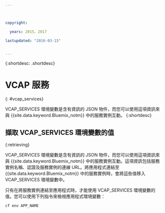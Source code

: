 ```yaml
---



copyright:

  years: 2015，2017

lastupdated: "2016-03-15"


---
```


{:shortdesc: .shortdesc}

# VCAP 服務
{: #vcap_services}


VCAP_SERVICES 環境變數是含有資訊的 JSON 物件，而您可以使用這項資訊來與 {{site.data.keyword.Bluemix_notm}} 中的服務實例互動。
{:shortdesc}


## 擷取 VCAP_SERVICES 環境變數的值
{:retrieving}

VCAP_SERVICES 環境變數是含有資訊的 JSON 物件，而您可以使用這項資訊來與 {{site.data.keyword.Bluemix_notm}} 中的服務實例互動。這項資訊包括服務實例名稱、認證及服務實例的連線 URL。將應用程式連結至 {{site.data.keyword.Bluemix_notm}} 中的服務實例時，會將這些值移入 VCAP_SERVICES 環境變數中。

只有在將服務實例連結至應用程式時，才能使用 VCAP_SERVICES 環境變數的值。您可以使用下列指令來檢視應用程式環境變數：

```
cf env APP_NAME
```
